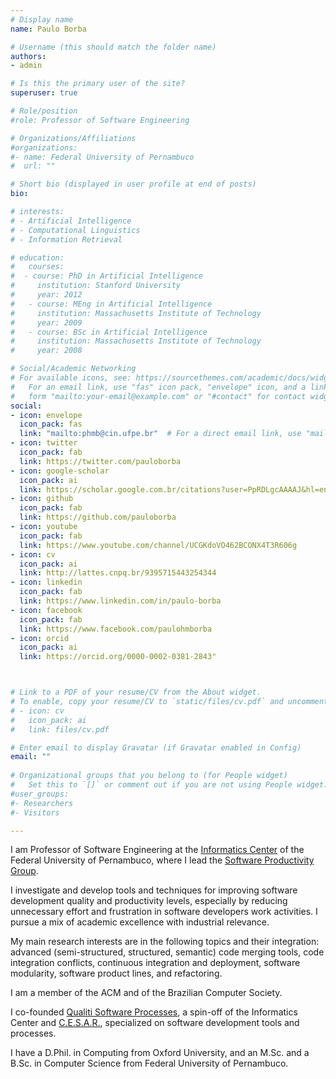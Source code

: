 ```yaml
---
# Display name
name: Paulo Borba

# Username (this should match the folder name)
authors:
- admin

# Is this the primary user of the site?
superuser: true

# Role/position
#role: Professor of Software Engineering

# Organizations/Affiliations
#organizations:
#- name: Federal University of Pernambuco
#  url: ""

# Short bio (displayed in user profile at end of posts)
bio:

# interests:
# - Artificial Intelligence
# - Computational Linguistics
# - Information Retrieval

# education:
#   courses:
#  - course: PhD in Artificial Intelligence
#     institution: Stanford University
#     year: 2012
#   - course: MEng in Artificial Intelligence
#     institution: Massachusetts Institute of Technology
#     year: 2009
#   - course: BSc in Artificial Intelligence
#     institution: Massachusetts Institute of Technology
#     year: 2008

# Social/Academic Networking
# For available icons, see: https://sourcethemes.com/academic/docs/widgets/#icons
#   For an email link, use "fas" icon pack, "envelope" icon, and a link in the
#   form "mailto:your-email@example.com" or "#contact" for contact widget.
social:
- icon: envelope
  icon_pack: fas
  link: "mailto:phmb@cin.ufpe.br"  # For a direct email link, use "mailto:test@example.org".
- icon: twitter
  icon_pack: fab
  link: https://twitter.com/pauloborba
- icon: google-scholar
  icon_pack: ai
  link: https://scholar.google.com.br/citations?user=PpRDLgcAAAAJ&hl=en
- icon: github
  icon_pack: fab
  link: https://github.com/pauloborba  
- icon: youtube
  icon_pack: fab
  link: https://www.youtube.com/channel/UCGKdoVO462BCONX4T3R606g
- icon: cv
  icon_pack: ai
  link: http://lattes.cnpq.br/9395715443254344
- icon: linkedin
  icon_pack: fab
  link: https://www.linkedin.com/in/paulo-borba
- icon: facebook
  icon_pack: fab
  link: https://www.facebook.com/paulohmborba
- icon: orcid
  icon_pack: ai
  link: https://orcid.org/0000-0002-0381-2843"



# Link to a PDF of your resume/CV from the About widget.
# To enable, copy your resume/CV to `static/files/cv.pdf` and uncomment the lines below.  
# - icon: cv
#   icon_pack: ai
#   link: files/cv.pdf

# Enter email to display Gravatar (if Gravatar enabled in Config)
email: ""
  
# Organizational groups that you belong to (for People widget)
#   Set this to `[]` or comment out if you are not using People widget.  
#user_groups:
#- Researchers
#- Visitors

---
```

I am Professor of Software Engineering at the [Informatics Center](http://www.cin.ufpe.br) of the Federal University of Pernambuco, where I lead the [Software Productivity Group](http://www.cin.ufpe.br/spg).

I investigate and develop tools and techniques for improving software development quality and productivity levels, especially by reducing unnecessary effort and frustration in software developers work activities. 
I pursue a mix of academic excellence with industrial relevance.

My main research interests are in the following topics and their integration: advanced (semi-structured, structured, semantic) code merging tools, code integration conflicts, continuous integration and deployment, software modularity, software product lines, and refactoring.

I am a member of the ACM and of the Brazilian Computer Society.

I co-founded [Qualiti Software Processes](http://www.qualiti.com.br), a spin-off of the Informatics Center and [C.E.S.A.R.](http://www.cesar.org.br), specialized on software development tools and processes.

I have a D.Phil. in Computing from Oxford University, and an M.Sc. and a B.Sc. in Computer Science from Federal University of Pernambuco.

